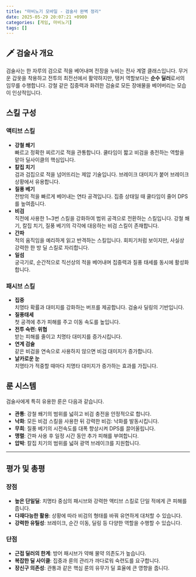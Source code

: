 ```yaml
---
title: "마비노기 모바일 - 검술사 완벽 정리"
date: 2025-05-29 20:07:21 +0900
categories: [게임, 마비노기]
tags: []
---
```


## 🗡️ 검술사 개요

검술사는 한 자루의 검으로 적을 베어내며 전장을 누비는 전사 계열 클래스입니다. 무거운 갑옷을 착용하고 전투의 최전선에서 활약하지만, 탱커 역할보다는 **순수 딜러**로서의 임무를 수행합니다. 강철 같은 집중력과 화려한 검술로 모든 장애물을 베어버리는 모습이 인상적입니다.

## 스킬 구성

### 액티브 스킬

- **강철 쐐기**  
  빠르고 정확한 찌르기로 적을 관통합니다. 쿨타임이 짧고 비검을 충전하는 역할을 맡아 딜사이클의 핵심입니다.
- **칼집 치기**  
  검과 검집으로 적을 넘어뜨리는 제압 기술입니다. 브레이크 대미지가 붙어 브레이크 상황에서 유용합니다.
- **질풍 베기**  
  전방의 적을 빠르게 베어내는 연타 공격입니다. 집중 상태일 때 쿨타임이 줄어 DPS를 높여줍니다.
- **비검**  
  직전에 사용한 1~3번 스킬을 강화하여 범위 공격으로 전환하는 스킬입니다. 강철 쐐기, 칼집  치기, 질풍 베기의 각각에 대응하는 비검 스킬이 존재합니다.
- **간파**  
  적의 움직임을 예리하게 읽고 반격하는 스킬입니다. 회피기처럼 보이지만, 사실상 강력한 한 방 딜 스킬로 자리합니다.
- **일섬**  
  궁극기로, 순간적으로 직선상의 적을 베어내며 집중력과 질풍 태세를 동시에 활성화합니다.


### 패시브 스킬

- **집중**  
  치명타 확률과 대미지를 강화하는 버프를 제공합니다. 검술사 딜링의 기반입니다.
- **질풍태세**  
  첫 공격에 추가 피해를 주고 이동 속도를 높입니다.
- **전투 숙련: 위협**  
  받는 피해를 줄이고 치명타 대미지를 증가시킵니다.
- **연계 검술**  
  같은 비검을 연속으로 사용하지 않으면 비검 대미지가 증가합니다.
- **날카로운 눈**  
  치명타가 적중할 때마다 치명타 대미지가 증가하는 효과를 가집니다.

## 룬 시스템

검술사에게 특히 유용한 룬은 다음과 같습니다.

- **관통**: 강철 쐐기의 범위를 넓히고 비검 충전을 안정적으로 합니다.
- **낙화**: 모든 비검 스킬을 사용한 뒤 강력한 비검: 낙화를 발동시킵니다.
- **무희**: 질풍 베기의 시전속도를 대폭 향상시켜 DPS를 끌어올립니다.
- **맹렬**: 간파 사용 후 일정 시간 동안 추가 피해를 부여합니다.
- **압박**: 칼집 치기의 범위를 넓혀 광역 브레이크를 지원합니다.

---

## 평가 및 총평

### 장점
- **높은 단일딜**: 치명타 중심의 패시브와 강력한 액티브 스킬로 단일 적에게 큰 피해를 줍니다.
- **다재다능한 활용**: 상황에 따라 비검의 형태를 바꿔 유연하게 대처할 수 있습니다.
- **강력한 유틸성**: 브레이크, 순간 이동, 딜링 등 다양한 역할을 수행할 수 있습니다.

### 단점
- **근접 딜러의 한계**: 방어 패시브가 약해 물약 의존도가 높습니다.
- **복잡한 딜 사이클**: 집중과 룬의 관리가 까다로워 숙련도를 요구합니다.
- **장신구 의존성**: 관통과 같은 핵심 룬의 유무가 딜 효율에 큰 영향을 줍니다.
